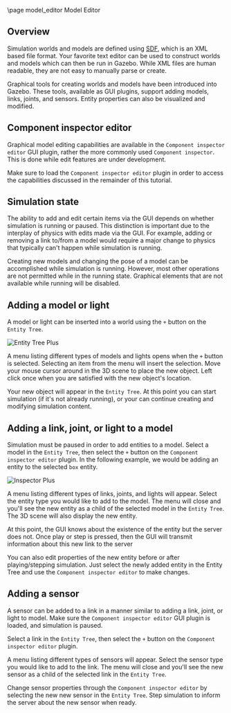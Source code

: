 \page model_editor Model Editor

## Overview

Simulation worlds and models are defined using [SDF](https://sdformat.org),
which is an XML based file format. Your favorite text editor can be used to
construct worlds and models which can then be run in Gazebo. While XML
files are human readable, they are not easy to manually parse or create.

Graphical tools for creating worlds and models have been introduced into
Gazebo. These tools, available as GUI plugins, support adding models, links,
joints, and sensors.  Entity properties can also be visualized and
modified.

## Component inspector editor

Graphical model editing capabilities are available in the
`Component inspector editor` GUI plugin, rather the more commonly used
`Component inspector`. This is done while edit features are under development.

Make sure to load the `Component inspector editor` plugin in order to
access the capabilities discussed in the remainder of this tutorial.

## Simulation state

The ability to add and edit certain items via the GUI depends on whether
simulation is running or paused. This distinction is important due to the
interplay of physics with edits made via the GUI. For example, adding or
removing a link to/from a model would require a major change to physics that
typically can't happen while simulation is running.

Creating new models and changing the pose of a model can be accomplished
while simulation is running. However, most other operations are not
permitted while in the running state. Graphical elements that are not
available while running will be disabled.

## Adding a model or light

A model or light can be inserted into a world using the `+` button on the
`Entity Tree`.

![Entity Tree Plus](https://raw.githubusercontent.com/gazebosim/gz-sim/main/tutorials/files/model_editor/entity_tree_plus.png)

A menu listing different types of models and lights opens when the `+`
button is selected. Selecting an item from the menu will insert the
selection. Move your mouse cursor around in the 3D scene to place the new
object. Left click once when you are satisfied with the new object's
location.

Your new object will appear in the `Entity Tree`. At this point you can
start simulation (if it's not already running), or your can continue
creating and modifying simulation content.

## Adding a link, joint, or light to a model

Simulation must be paused in order to add entities to a model. Select
a model in the `Entity Tree`, then select the `+` button on the `Component
inspector editor` plugin. In the following example, we would be adding
an entity to the selected `box` entity.

![Inspector Plus](https://raw.githubusercontent.com/gazebosim/gz-sim/main/tutorials/files/model_editor/inspector_plus.png)

A menu listing different types of links, joints, and lights will appear.
Select the entity type you would like to add to the model. The menu will close
and you'll see the new entity as a child of the selected model in the `Entity
Tree`. The 3D scene will also display the new entity.

At this point, the GUI knows about the existence of the entity but the server
does not. Once play or step is pressed, then the GUI will transmit
information about this new link to the server

You can also edit properties of the new entity before or after playing/stepping
simulation. Just select the newly added entity in the Entity Tree and use
the `Component inspector editor` to make changes.

## Adding a sensor

A sensor can be added to a link in a manner similar to adding a link, joint,
or light to model. Make sure the `Component inspector editor` GUI plugin
is loaded, and simulation is paused.

Select a link in the `Entity Tree`, then select the `+` button on the
`Component inspector editor` plugin.

A menu listing different types of sensors will appear.  Select the sensor
type you would like to add to the link. The menu will close and you'll see
the new sensor as a child of the selected link in the `Entity Tree`.

Change sensor properties through the `Component inspector editor` by
selecting the new new sensor in the `Entity Tree`. Step simulation to inform
the server about the new sensor when ready.
